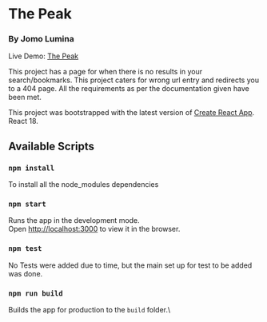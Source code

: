 # The Peak
### By Jomo Lumina

Live Demo: [The Peak](https://the-peak.vercel.app/)

This project has a page for when there is no results in your search/bookmarks.
This project caters for wrong url entry and redirects you to a 404 page.
All the requirements as per the documentation given have been met.

This project was bootstrapped with the latest version of [Create React App](https://github.com/facebook/create-react-app). React 18.

## Available Scripts

### `npm install`
To install all the node_modules dependencies

### `npm start`
Runs the app in the development mode.\
Open [http://localhost:3000](http://localhost:3000) to view it in the browser.

### `npm test`
No Tests were added due to time, but the main set up for test to be added was done.

### `npm run build`
Builds the app for production to the `build` folder.\

